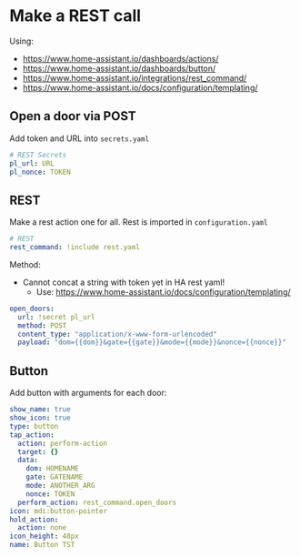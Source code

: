 # Make a REST call

Using: 
- https://www.home-assistant.io/dashboards/actions/
- https://www.home-assistant.io/dashboards/button/
- https://www.home-assistant.io/integrations/rest_command/
- https://www.home-assistant.io/docs/configuration/templating/

## Open a door via POST

Add token and URL into `secrets.yaml`

```yaml
# REST Secrets
pl_url: URL
pl_nonce: TOKEN
```

## REST

Make a rest action one for all.
Rest is imported in `configuration.yaml`

```yaml
# REST
rest_command: !include rest.yaml
```

Method: 

- Cannot concat a string with token yet in HA rest yaml!
  - Use: https://www.home-assistant.io/docs/configuration/templating/ 

```yaml
open_doors:
  url: !secret pl_url
  method: POST
  content_type: "application/x-www-form-urlencoded"
  payload: "dom={{dom}}&gate={{gate}}&mode={{mode}}&nonce={{nonce}}"
```

## Button

Add button with arguments for each door:

```yaml
show_name: true
show_icon: true
type: button
tap_action:
  action: perform-action
  target: {}
  data:
    dom: HOMENAME
    gate: GATENAME
    mode: ANOTHER_ARG
    nonce: TOKEN
  perform_action: rest_command.open_doors
icon: mdi:button-pointer
hold_action:
  action: none
icon_height: 48px
name: Button TST

```